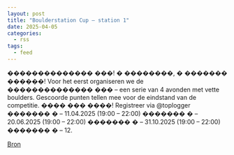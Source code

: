 ```yaml
---
layout: post
title: "Boulderstation Cup – station 1"
date: 2025-04-05
categories: 
  - rss
tags: 
  - feed
---
```


<p>&#65533;&#65533;&#65533;&#65533;&#65533;&#65533;&#65533;&#65533;&#65533;&#65533;&#65533;&#65533;&#65533;&#65533; &#65533;&#65533;&#65533;! &#65533; &#65533;&#65533;&#65533;&#65533;&#65533;&#65533;&#65533;&#65533;, &#65533; &#65533;&#65533;&#65533;&#65533;&#65533;&#65533;&#65533; &#65533;&#65533;&#65533;&#65533;&#65533;&#65533;! Voor het eerst organiseren we de &#65533;&#65533;&#65533;&#65533;&#65533;&#65533;&#65533;&#65533;&#65533;&#65533;&#65533;&#65533;&#65533;&#65533; &#65533;&#65533;&#65533; &ndash; een serie van 4 avonden met vette boulders. Gescoorde punten tellen mee voor de eindstand van de competitie. &#65533;&#65533;&#65533;&#65533; &#65533;&#65533;&#65533; &#65533;&#65533;&#65533;&#65533;! Registreer via @toplogger &#65533;&#65533;&#65533;&#65533;&#65533;&#65533;&#65533; &#65533; &ndash; 11.04.2025 (19:00 &ndash; 22:00) &#65533;&#65533;&#65533;&#65533;&#65533;&#65533;&#65533; &#65533; &ndash; 20.06.2025 (19:00 &ndash; 22:00) &#65533;&#65533;&#65533;&#65533;&#65533;&#65533;&#65533; &#65533; &ndash; 31.10.2025 (19:00 &ndash; 22:00) &#65533;&#65533;&#65533;&#65533;&#65533;&#65533;&#65533; &#65533; &ndash; 12.</p>
<p><a href="https://www.klimkalender.nl/comp/boulderstation-cup-station-1/" rel="noopener noreferrer" target="_blank">Bron</a></p>
